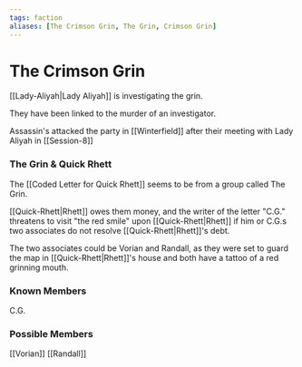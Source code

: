 ```yaml
---
tags: faction
aliases: [The Crimson Grin, The Grin, Crimson Grin]
---
```

# The Crimson Grin
[[Lady-Aliyah|Lady Aliyah]] is investigating the grin.

They have been linked to the murder of an investigator.

Assassin's attacked the party in [[Winterfield]] after their meeting with Lady Aliyah in [[Session-8]]

### The Grin & Quick Rhett
The [[Coded Letter for Quick Rhett]] seems to be from a group called The Grin.

[[Quick-Rhett|Rhett]] owes them money, and the writer of the letter "C.G." threatens to visit "the red smile" upon [[Quick-Rhett|Rhett]] if him or C.G.s two associates do not resolve [[Quick-Rhett|Rhett]]'s debt.

The two associates could be Vorian and Randall, as they were set to guard the map in [[Quick-Rhett|Rhett]]'s house and both have a tattoo of a red grinning mouth.

### Known Members
C.G.

### Possible Members
[[Vorian]]
[[Randall]]